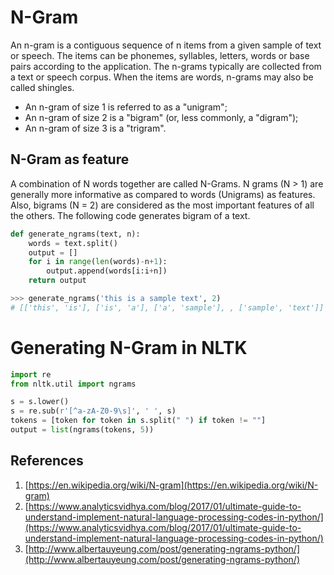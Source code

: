 # N-Gram
An n-gram is a contiguous sequence of n items from a given sample of text or speech. The items can be phonemes, syllables, letters, words or base pairs according to the application.
The n-grams typically are collected from a text or speech corpus. When the items are words, n-grams may also be called shingles.

- An n-gram of size 1 is referred to as a "unigram"; 
- An n-gram of size 2 is a "bigram" (or, less commonly, a "digram"); 
- An n-gram of size 3 is a "trigram". 

## N-Gram as feature
A combination of N words together are called N-Grams. N grams (N > 1) are generally more informative as compared to words (Unigrams) as features. Also, bigrams (N = 2) are considered as the most important features of all the others. The following code generates bigram of a text.

```python
def generate_ngrams(text, n):
    words = text.split()
    output = []  
    for i in range(len(words)-n+1):
        output.append(words[i:i+n])
    return output

>>> generate_ngrams('this is a sample text', 2)
# [['this', 'is'], ['is', 'a'], ['a', 'sample'], , ['sample', 'text']]

```

# Generating N-Gram in NLTK
```python
import re
from nltk.util import ngrams

s = s.lower()
s = re.sub(r'[^a-zA-Z0-9\s]', ' ', s)
tokens = [token for token in s.split(" ") if token != ""]
output = list(ngrams(tokens, 5))

```



## References
1. [https://en.wikipedia.org/wiki/N-gram](https://en.wikipedia.org/wiki/N-gram)
2. [https://www.analyticsvidhya.com/blog/2017/01/ultimate-guide-to-understand-implement-natural-language-processing-codes-in-python/](https://www.analyticsvidhya.com/blog/2017/01/ultimate-guide-to-understand-implement-natural-language-processing-codes-in-python/)
3. [http://www.albertauyeung.com/post/generating-ngrams-python/](http://www.albertauyeung.com/post/generating-ngrams-python/)

